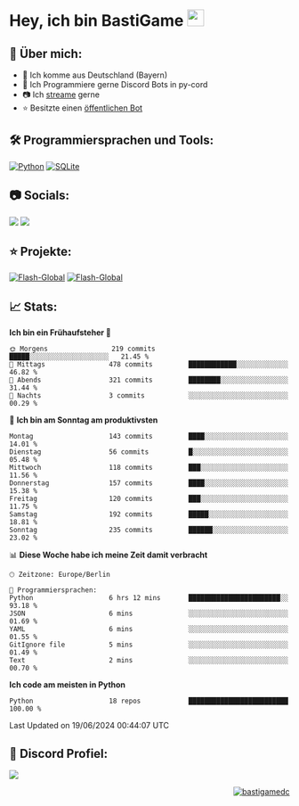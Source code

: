 # Hey, ich bin BastiGame <img src="https://raw.githubusercontent.com/MartinHeinz/MartinHeinz/master/wave.gif" width="30px">

## 📌 Über mich:
- 📍 Ich komme aus Deutschland (Bayern)
- 📝 Ich Programmiere gerne Discord Bots in py-cord
- 📷 Ich [streame](https://twitch.tv/bastigametv) gerne
- ⭐ Besitzte einen [öffentlichen Bot](https://discord.com/api/oauth2/authorize?client_id=1169681232532099112&permissions=430302428277&scope=bot%20applications.commands)

## 🛠️ Programmiersprachen und Tools:
[![Python](https://img.shields.io/badge/python-3670A0?style=for-the-badge&logo=python&logoColor=ffdd54)](https://github.com/Pycord-Development/pycord)
[![SQLite](https://img.shields.io/badge/sqlite-%2307405e.svg?style=for-the-badge&logo=sqlite&logoColor=white)](https://github.com/sqlite/sqlite)


## 📷 Socials:  
[![](https://img.shields.io/badge/Discord-5865F2?logo=discord&logoColor=white&style=for-the-badge)]([https://discord.com/users/203208036053942272](https://discord.gg/Pnw5vEjRZ5))
[![](https://img.shields.io/twitch/status/silbergecko_tv?style=for-the-badge&logo=twitch&logoColor=white&color=purple)](https://twitch.tv/bastigametv)

## ⭐ Projekte:
[![Flash-Global](https://img.shields.io/badge/Flash_Global-00A966?style=for-the-badge&logo=wechat&logoColor=white)](https://discord.com/api/oauth2/authorize?client_id=1169681232532099112&permissions=430302428277&scope=bot%20applications.commands)
[![Flash-Global](https://img.shields.io/badge/FlashBot-00A966?style=for-the-badge&logo=wechat&logoColor=white)](https://discord.com/api/oauth2/authorize?client_id=1111374314340626433&permissions=1497266007286&scope=bot%20applications.commands)

## 📈 Stats:
<!--START_SECTION:waka-->
**Ich bin ein Frühaufsteher 🐤** 

```text
🌞 Morgens                219 commits         █████░░░░░░░░░░░░░░░░░░░░   21.45 % 
🌆 Mittags                478 commits         ████████████░░░░░░░░░░░░░   46.82 % 
🌃 Abends                 321 commits         ████████░░░░░░░░░░░░░░░░░   31.44 % 
🌙 Nachts                 3 commits           ░░░░░░░░░░░░░░░░░░░░░░░░░   00.29 % 
```
📅 **Ich bin am Sonntag am produktivsten** 

```text
Montag                   143 commits         ████░░░░░░░░░░░░░░░░░░░░░   14.01 % 
Dienstag                 56 commits          █░░░░░░░░░░░░░░░░░░░░░░░░   05.48 % 
Mittwoch                 118 commits         ███░░░░░░░░░░░░░░░░░░░░░░   11.56 % 
Donnerstag               157 commits         ████░░░░░░░░░░░░░░░░░░░░░   15.38 % 
Freitag                  120 commits         ███░░░░░░░░░░░░░░░░░░░░░░   11.75 % 
Samstag                  192 commits         █████░░░░░░░░░░░░░░░░░░░░   18.81 % 
Sonntag                  235 commits         ██████░░░░░░░░░░░░░░░░░░░   23.02 % 
```


📊 **Diese Woche habe ich meine Zeit damit verbracht** 

```text
🕑︎ Zeitzone: Europe/Berlin

💬 Programmiersprachen: 
Python                   6 hrs 12 mins       ███████████████████████░░   93.18 % 
JSON                     6 mins              ░░░░░░░░░░░░░░░░░░░░░░░░░   01.69 % 
YAML                     6 mins              ░░░░░░░░░░░░░░░░░░░░░░░░░   01.55 % 
GitIgnore file           5 mins              ░░░░░░░░░░░░░░░░░░░░░░░░░   01.49 % 
Text                     2 mins              ░░░░░░░░░░░░░░░░░░░░░░░░░   00.70 % 
```

**Ich code am meisten in Python** 

```text
Python                   18 repos            █████████████████████████   100.00 % 
```




 Last Updated on 19/06/2024 00:44:07 UTC
<!--END_SECTION:waka-->

## 🔎 Discord Profiel:
<a href="https://discord.com/users/1018150165489668227"><img src="https://lanyard.cnrad.dev/api/1018150165489668227"><p/>

<p align="right">
  <img align="center" src="https://komarev.com/ghpvc/?username=bastigamedc&label=Profile%20views&color=0e75b6&style=flat" alt="bastigamedc"/>
</p>
